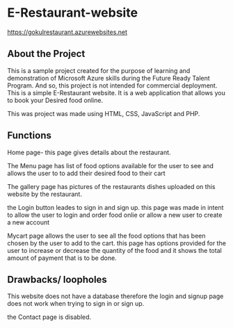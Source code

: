 # E-Restaurant-website
https://gokulrestaurant.azurewebsites.net

## About the Project 

This is a sample project created for the purpose of learning and demonstration of Microsoft Azure skills during the Future Ready Talent Program. And so, this project is not intended for commercial deployment.
This is a simple E-Restaurant website. It is a web application that allows you to book your Desired food online.

This was project was made using HTML, CSS, JavaScript and PHP.

## Functions

Home page- this page gives details about the restaurant.

The Menu page has list of food options available for the user to see and allows the user to to add their desired food to their cart

The gallery page has pictures of the restaurants dishes uploaded on this website by the restaurant.

the Login button leades to sign in and sign up. this page was made in intent to allow the user to login and order food onlie or allow a new user to create a new account

Mycart page allows the user to see all the food options that has been chosen by the user to add to the cart. this page has options provided for the user to increase or decrease the quantity of the food and it shows the total amount of payment that is to be done.


## Drawbacks/ loopholes

This website does not have a database therefore the login and signup page does not work when trying to sign in or sign up.

the Contact page is disabled.

